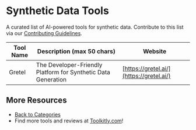 # Synthetic Data Tools

A curated list of AI-powered tools for synthetic data. Contribute to this list via our [Contributing Guidelines](../CONTRIBUTING.md).

| Tool Name | Description (max 50 chars) | Website |
|-----------|----------------------------|---------|
| Gretel | The Developer-Friendly Platform for Synthetic Data Generation | [https://gretel.ai/](https://gretel.ai/) |

## More Resources
- [Back to Categories](../README.md)
- Find more tools and reviews at [Toolkitly.com](https://toolkitly.com)!
